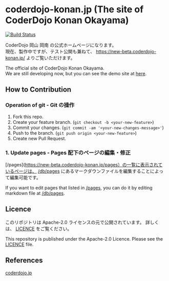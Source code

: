 coderdojo-konan.jp (The site of CoderDojo Konan Okayama)
====

[![Build Status](https://travis-ci.org/CoderDojo-Konan-Okayama/coderdojo-konan.jp.svg?branch=master)](https://travis-ci.org/CoderDojo-Konan-Okayama/coderdojo-konan.jp)

CoderDojo 岡山 岡南 の公式ホームページになります。  
現在、製作中ですが、テスト公開も兼ねて、 https://new-beta.coderdojo-konan.jp/ よりご覧いただけます。

The official site of CoderDojo Konan Okayama.  
We are still developing now, but you can see the demo site at [here](https://new-beta.coderdojo-konan.jp/).

## How to Contribution

### Operation of git - Git の操作

1. Fork this repo.
2. Create your feature branch. (`git checkout -b <your-new-feature>`)
3. Commit your changes. (`git commit -am '<your-new-changes-message>'`)
4. Push to the branch. (`git push origin <your-new-feature>`)
5. Create new Pull Request.

### 1. Update pages - Pages 配下のページの編集・修正

[/pages](https://new-beta.coderdojo-konan.jp/pages）の一覧に表示されているページは、
[/db/pages](/db/pages) にあるマークダウンファイルを編集することによって編集可能です。

If you want to edit pages that listed in [/pages](https://new-beta.coderdojo-konan.jp/pages),
you can do it by editing markdown file at [/db/pages](/db/pages).


## Licence

このリポジトリは Apache-2.0 ライセンスの元で公開されています。
詳しくは、 [LICENCE](/LICENCE) をご覧ください。

This repository is published under the Apache-2.0 Licence.
Please see the [LICENCE](/LICENCE) file.

## References

[coderdojo.jp](https://github.com/coderdojo-japan/coderdojo.jp)
